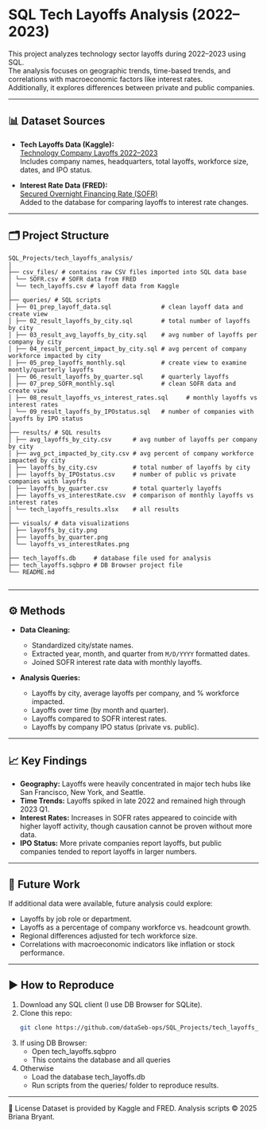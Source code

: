# SQL Tech Layoffs Analysis (2022–2023)

This project analyzes technology sector layoffs during 2022–2023 using SQL.  
The analysis focuses on geographic trends, time-based trends, and correlations with macroeconomic factors like interest rates.  
Additionally, it explores differences between private and public companies.

---

## 📊 Dataset Sources

- **Tech Layoffs Data (Kaggle):**  
  [Technology Company Layoffs 2022–2023](https://www.kaggle.com/datasets/salimwid/technology-company-layoffs-20222023-data)  
  Includes company names, headquarters, total layoffs, workforce size, dates, and IPO status.

- **Interest Rate Data (FRED):**  
  [Secured Overnight Financing Rate (SOFR)](https://fred.stlouisfed.org/series/SOFR)  
  Added to the database for comparing layoffs to interest rate changes.

---

## 🗂 Project Structure

```
SQL_Projects/tech_layoffs_analysis/
│
├── csv_files/ # contains raw CSV files imported into SQL data base
│ └── SOFR.csv # SOFR data from FRED
│ └── tech_layoffs.csv # layoff data from Kaggle
│
├── queries/ # SQL scripts
│ ├── 01_prep_layoff_data.sql              # clean layoff data and create view
│ ├── 02_result_layoffs_by_city.sql        # total number of layoffs by city
│ ├── 03_result_avg_layoffs_by_city.sql    # avg number of layoffs per company by city
│ ├── 04_result_percent_impact_by_city.sql # avg percent of company workforce impacted by city
│ ├── 05_prep_layoffs_monthly.sql          # create view to examine montly/quarterly layoffs
│ ├── 06_result_layoffs_by_quarter.sql     # quarterly layoffs
│ ├── 07_prep_SOFR_monthly.sql             # clean SOFR data and create view
│ ├── 08_result_layoffs_vs_interest_rates.sql     # monthly layoffs vs interest rates
│ └── 09_result_layoffs_by_IPOstatus.sql   # number of companies with layoffs by IPO status
│
├── results/ # SQL results
│ ├── avg_layoffs_by_city.csv      # avg number of layoffs per company by city
│ ├── avg_pct_impacted_by_city.csv # avg percent of company workforce impacted by city
│ ├── layoffs_by_city.csv          # total number of layoffs by city
│ ├── layoffs_by_IPOstatus.csv     # number of public vs private companies with layoffs
│ ├── layoffs_by_quarter.csv       # total quarterly layoffs
│ ├── layoffs_vs_interestRate.csv  # comparison of monthly layoffs vs interest rates
│ └── tech_layoffs_results.xlsx    # all results
│
├── visuals/ # data visualizations
│ ├── layoffs_by_city.png
│ ├── layoffs_by_quarter.png
│ └── layoffs_vs_interestRates.png
│
├── tech_layoffs.db     # database file used for analysis
├── tech_layoffs.sqbpro # DB Browser project file
└── README.md


```

---

## ⚙️ Methods

- **Data Cleaning:**  
  - Standardized city/state names.  
  - Extracted year, month, and quarter from `M/D/YYYY` formatted dates.  
  - Joined SOFR interest rate data with monthly layoffs.  

- **Analysis Queries:**  
  - Layoffs by city, average layoffs per company, and % workforce impacted.  
  - Layoffs over time (by month and quarter).  
  - Layoffs compared to SOFR interest rates.  
  - Layoffs by company IPO status (private vs. public).  

---

## 📈 Key Findings

- **Geography:** Layoffs were heavily concentrated in major tech hubs like San Francisco, New York, and Seattle.  
- **Time Trends:** Layoffs spiked in late 2022 and remained high through 2023 Q1.  
- **Interest Rates:** Increases in SOFR rates appeared to coincide with higher layoff activity, though causation cannot be proven without more data.  
- **IPO Status:** More private companies report layoffs, but public companies tended to report layoffs in larger numbers.  

---

## 🔮 Future Work

If additional data were available, future analysis could explore:  
- Layoffs by job role or department.  
- Layoffs as a percentage of company workforce vs. headcount growth.  
- Regional differences adjusted for tech workforce size.  
- Correlations with macroeconomic indicators like inflation or stock performance.  

---

## ▶️ How to Reproduce

1. Download any SQL client (I use DB Browser for SQLite).  
2. Clone this repo:  
   ```bash
   git clone https://github.com/dataSeb-ops/SQL_Projects/tech_layoffs_analysis.git
3. If using DB Browser:
   - Open tech_layoffs.sqbpro
   - This contains the database and all queries
4. Otherwise
   - Load the database tech_layoffs.db
   - Run scripts from the queries/ folder to reproduce results.

---

📎 License
Dataset is provided by Kaggle and FRED. Analysis scripts © 2025 Briana Bryant.

